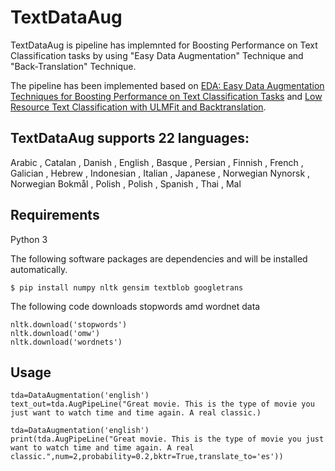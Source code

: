 # TextDataAug

TextDataAug is pipeline has implemnted for Boosting Performance on
Text Classification tasks by using "Easy Data Augmentation" Technique and "Back-Translation" Technique.

The pipeline has been implemented based on [EDA: Easy Data Augmentation Techniques for Boosting Performance on Text Classification Tasks](https://arxiv.org/pdf/1901.11196.pdf) and [Low Resource Text Classification with ULMFit and Backtranslation](https://arxiv.org/pdf/1903.09244.pdf).

TextDataAug supports 22 languages:
--
Arabic , Catalan , Danish , English , Basque , Persian , Finnish , French , Galician , Hebrew , Indonesian , Italian , Japanese , Norwegian Nynorsk , Norwegian Bokmål , Polish , Polish , Spanish , Thai , Mal

Requirements
--

Python 3

The following software packages are dependencies and will be installed automatically.

````
$ pip install numpy nltk gensim textblob googletrans 
````

The following code downloads stopwords amd wordnet data

````
nltk.download('stopwords')
nltk.download('omw')
nltk.download('wordnets')
````

Usage
--
````
tda=DataAugmentation('english')
text_out=tda.AugPipeLine("Great movie. This is the type of movie you just want to watch time and time again. A real classic.)
````
````
tda=DataAugmentation('english')
print(tda.AugPipeLine("Great movie. This is the type of movie you just want to watch time and time again. A real classic.",num=2,probability=0.2,bktr=True,translate_to='es'))
````
